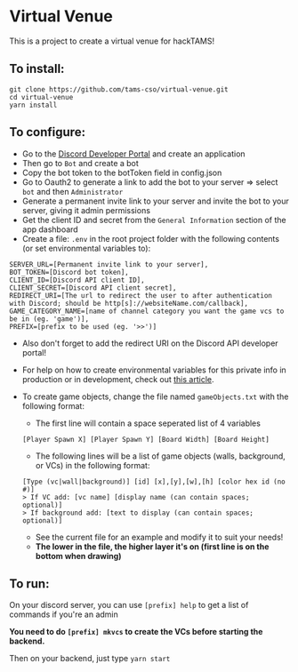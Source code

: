 # Virtual Venue

This is a project to create a virtual venue for hackTAMS!

## To install:

```
git clone https://github.com/tams-cso/virtual-venue.git
cd virtual-venue
yarn install
```

## To configure:

-   Go to the [Discord Developer Portal](https://discord.com/developers/applications) and create an application
-   Then go to `Bot` and create a bot
-   Copy the bot token to the botToken field in config.json
-   Go to Oauth2 to generate a link to add the bot to your server => select `bot` and then `Administrator`
-   Generate a permanent invite link to your server and invite the bot to your server, giving it admin permissions
-   Get the client ID and secret from the `General Information` section of the app dashboard
-   Create a file: `.env` in the root project folder with the following contents (or set environmental variables to):

```
SERVER_URL=[Permanent invite link to your server],
BOT_TOKEN=[Discord bot token],
CLIENT_ID=[Discord API client ID],
CLIENT_SECRET=[Discord API client secret],
REDIRECT_URI=[The url to redirect the user to after authentication with Discord; should be http[s]://websiteName.com/callback],
GAME_CATEGORY_NAME=[name of channel category you want the game vcs to be in (eg. 'game')],
PREFIX=[prefix to be used (eg. '>>')]
```

- Also don't forget to add the redirect URI on the Discord API developer portal!
- For help on how to create environmental variables for this private info in production or in development, check out [this article](https://medium.com/better-programming/how-to-hide-your-api-keys-c2b952bc07e6).

- To create game objects, change the file named `gameObjects.txt` with the following format:

    - The first line will contain a space seperated list of 4 variables

    ```
    [Player Spawn X] [Player Spawn Y] [Board Width] [Board Height]
    ```

    - The following lines will be a list of game objects 
    (walls, background, or VCs) in the following format:
    
    ```
    [Type (vc|wall|background)] [id] [x],[y],[w],[h] [color hex id (no #)] 
    > If VC add: [vc name] [display name (can contain spaces; optional)]
    > If background add: [text to display (can contain spaces; optional)] 
    ```
    
    - See the current file for an example and modify it to suit your needs!
    - **The lower in the file, the higher layer it's on (first line is on the bottom when drawing)**

## To run:

On your discord server, you can use `[prefix] help` to get a list of commands if you're an admin

**You need to do `[prefix] mkvcs` to create the VCs before starting the backend.**

Then on your backend, just type `yarn start`

